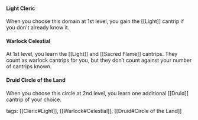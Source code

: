 #### Light Cleric

When you choose this domain at 1st level, you gain the [[Light]] cantrip if you don't already know it.

#### Warlock Celestial

At 1st level, you learn the [[Light]] and [[Sacred Flame]] cantrips. They count as warlock cantrips for you, but they don’t count against your number of cantrips known.

#### Druid Circle of the Land

When you choose this circle at 2nd level, you learn one additional [[Druid]] cantrip of your choice.

tags: [[Cleric#Light]], [[Warlock#Celestial]], [[Druid#Circle of the Land]]
